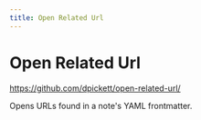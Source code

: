 ```yaml
---
title: Open Related Url
---
```


# Open Related Url

<https://github.com/dpickett/open-related-url/>

Opens URLs found in a note's YAML frontmatter.
